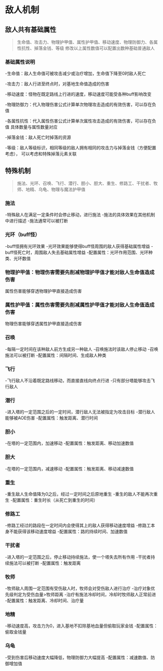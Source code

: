 # 敌人机制

## 敌人共有基础属性

> 生命值、攻击力、物理护甲值、属性护甲值、移动速度、物理防御力、各属性抗性、掉落金钱、等级
> 修改以上属性数值可以配置出数种基础普通敌人

### 基础属性说明

-生命值：敌人生命值可被攻击减少或治疗增加，生命值下降至0时敌人死亡

-攻击力：敌人行进至终点时，对基地生命值造成的伤害

-移动速度：怪物在既定路线上行进的速度，移动速度可能受各种buff影响改变

-物理防御力：代入物理伤害公式计算单次物理攻击造成的有效伤害，可以存在负值

-各属性抗性：代入属性伤害公式计算单次属性攻击造成的有效伤害，可以存在负值
            具体数量与属性数量对应

-掉落金钱：敌人死亡时掉落的资源

-等级：敌人等级标识，相同等级的敌人拥有相同的攻击力与掉落金钱（方便配置考虑），
      可以考虑和特殊掉落元素关联

## 特殊机制

> 施法、光环、召唤、飞行、潜行、胆小、胆大、重生、修路工、干扰者、牧师、地精、乌龟、物理与魔法护甲值

### 施法

-特殊敌人在满足一定条件时会停止移动，进行施法
-施法的具体效果在其他机制中进行描述
-施法通常可以被打断

### 光环（buff怪）

-buff怪拥有光环效果
-光环效果能够使得buff怪周围的敌人获得基础属性增益
-buff怪死亡时，周围敌人失去基础属性增益
-配置属性：光环作用范围、光环种类、光环数值

### 物理护甲值：物理伤害需要先削减物理护甲值才能对敌人生命值造成伤害

属性伤害能够穿透物理护甲直接造成伤害

### 属性护甲值：属性伤害需要先削减属性护甲值才能对敌人生命值造成伤害

物理伤害能够穿透属性护甲直接造成伤害

### 召唤

-每隔一定时间在该种敌人前方生成另一种敌人
-召唤施法时该敌人停止移动
-召唤施法可以被打断
-配置属性：间隔时间、生成敌人种类

### 飞行

-飞行敌人不沿着既定路线移动，而直接直线向终点行进
-只有部分塔能够攻击飞行敌人

### 潜行

-进入塔的一定范围之后的一定时间，潜行敌人无法被指定为攻击目标
-潜行敌人能够被AOE伤害
-配置属性：触发距离、潜行时间

### 胆小

-在塔的一定范围内，加速移动
-配置属性：触发距离、移动加速数值

### 胆大

-在塔的一定范围内，减速移动
-配置属性：触发距离、移动减速数值

### 重生

-重生敌人生命值降为0之后，经过一定时间之后原地重生
-重生的敌人不能再次重生
-配置属性：重生时长（从死亡到重生的时间）

### 修路工

-修路工经过的路段在一定时间内会使得其上的敌人获得移动速度增益
-修路工本身不能获得该移动速度增益
-配置属性：路的持续时间、加速数值

### 干扰者

-进入塔的一定范围之后，停止移动持续施法，使一个塔失去所有作用
-干扰者持续施法可以被打断
-配置属性：触发距离

### 牧师

-牧师敌人周围一定范围有受伤敌人时，牧师会对受伤敌人进行治疗
-治疗对象优先级判定为受伤血量>牧师距离
-治疗有施法冷却时间，冷却时牧师敌人正常前进
-配置属性：触发距离、冷却时间、治疗量

### 地精

-移动速度高，攻击力为0，进入基地不扣除基地血量但偷取玩家金钱
-配置属性：偷取金钱量

### 乌龟

-受到伤害后移动速度大幅降低，物理防御力大幅提高
-配置属性：减速数值、防御增加值